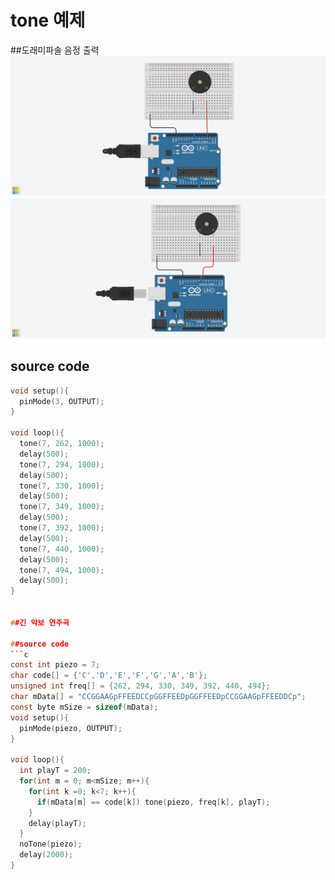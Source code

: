 # tone 예제
##도래미파솔 음정 출력
![](./images/tone00.png)
![](./images/tone01.png)

## source code
```c
void setup(){
  pinMode(3, OUTPUT);
}

void loop(){
  tone(7, 262, 1000);
  delay(500);
  tone(7, 294, 1000);
  delay(500);
  tone(7, 330, 1000);
  delay(500);
  tone(7, 349, 1000);
  delay(500);
  tone(7, 392, 1000);
  delay(500);
  tone(7, 440, 1000);
  delay(500);
  tone(7, 494, 1000);
  delay(500);
}


##긴 악보 연주곡

##source code
```c
const int piezo = 7;
char code[] = {'C','D','E','F','G','A','B'};
unsigned int freq[] = {262, 294, 330, 349, 392, 440, 494};
char mData[] = "CCGGAAGpFFEEDCCpGGFFEEDpGGFFEEDpCCGGAAGpFFEEDDCp";
const byte mSize = sizeof(mData);
void setup(){
  pinMode(piezo, OUTPUT);
}

void loop(){
  int playT = 200;
  for(int m = 0; m<mSize; m++){
    for(int k =0; k<7; k++){
      if(mData[m] == code[k]) tone(piezo, freq[k], playT);
    }
    delay(playT);
  }
  noTone(piezo);
  delay(2000);
}
